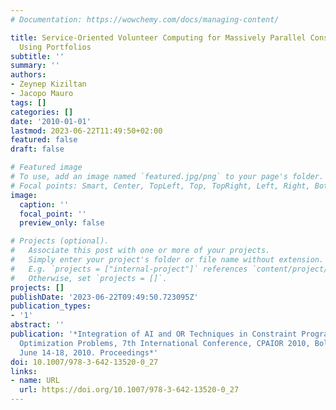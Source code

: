 ```yaml
---
# Documentation: https://wowchemy.com/docs/managing-content/

title: Service-Oriented Volunteer Computing for Massively Parallel Constraint Solving
  Using Portfolios
subtitle: ''
summary: ''
authors:
- Zeynep Kiziltan
- Jacopo Mauro
tags: []
categories: []
date: '2010-01-01'
lastmod: 2023-06-22T11:49:50+02:00
featured: false
draft: false

# Featured image
# To use, add an image named `featured.jpg/png` to your page's folder.
# Focal points: Smart, Center, TopLeft, Top, TopRight, Left, Right, BottomLeft, Bottom, BottomRight.
image:
  caption: ''
  focal_point: ''
  preview_only: false

# Projects (optional).
#   Associate this post with one or more of your projects.
#   Simply enter your project's folder or file name without extension.
#   E.g. `projects = ["internal-project"]` references `content/project/deep-learning/index.md`.
#   Otherwise, set `projects = []`.
projects: []
publishDate: '2023-06-22T09:49:50.723095Z'
publication_types:
- '1'
abstract: ''
publication: '*Integration of AI and OR Techniques in Constraint Programming for Combinatorial
  Optimization Problems, 7th International Conference, CPAIOR 2010, Bologna, Italy,
  June 14-18, 2010. Proceedings*'
doi: 10.1007/978-3-642-13520-0_27
links:
- name: URL
  url: https://doi.org/10.1007/978-3-642-13520-0_27
---
```

